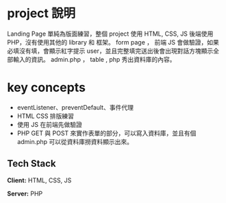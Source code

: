 # project 說明
Landing Page 單純為版面練習，整個 project 使用 HTML, CSS, JS 後端使用 PHP，沒有使用其他的 library 和 框架。
form page ， 前端 JS 會做驗證，如果必填沒有填，會顯示紅字提示 user，並且完整填完送出後會出現對話方塊顯示全部輸入的資訊。
admin.php ， table , php 秀出資料庫的內容。
# key concepts
 - eventListener、preventDefault、事件代理
 - HTML CSS 排版練習
 - 使用 JS 在前端先做驗證 
 - PHP GET 與 POST 來實作表單的部分，可以寫入資料庫，並且有個 admin.php 可以從資料庫撈資料顯示出來。



## Tech Stack

**Client:** HTML, CSS, JS

**Server:** PHP

  